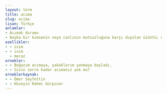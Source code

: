 ```yaml
---
layout: term
title: acıma
slug: acima
lisan: Türkçe
anlamlar:
- Acımak durumu
- Başka bir kimsenin veya canlının mutsuzluğuna karşı duyulan üzüntü; merhamet
ozellikler:
- - isim
- - isim
  - mecaz
ornekler:
- - Boğazım acımaya, şakaklarım yanmaya başladı.
- - Sizin zerre kadar acımanız yok mu?
orneklerkaynak:
- - Ömer Seyfettin
- - Hüseyin Rahmi Gürpınar
---
```

